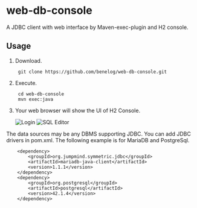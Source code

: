 web-db-console
==============
A JDBC client with web interface by Maven-exec-plugin and H2 console.

## Usage
1. Download.

		git clone https://github.com/benelog/web-db-console.git

2. Execute.

		cd web-db-console
		mvn exec:java

3. Your web browser will show the UI of H2 Console.

	![Login](http://file.benelog.net/web-db-console/login.png)
	![SQL Editor](http://file.benelog.net/web-db-console/sql-editor.png)

The data sources may be any DBMS supporting JDBC. You can add JDBC drivers in pom.xml. The following example is for MariaDB and PostgreSql.

		<dependency>
			<groupId>org.jumpmind.symmetric.jdbc</groupId>
			<artifactId>mariadb-java-client</artifactId>
			<version>1.1.1</version>
		</dependency>
		<dependency>
			<groupId>org.postgresql</groupId>
			<artifactId>postgresql</artifactId>
			<version>42.1.4</version>
		</dependency>


